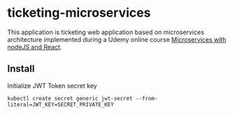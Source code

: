 # ticketing-microservices

This application is ticketing web application based on microservices architecture implemented during a Udemy online course [Microservices with nodeJS and React](https://www.udemy.com/course/microservices-with-node-js-and-react/).

## Install

Initialize JWT Token secret key

```
kubectl create secret generic jwt-secret --from-literal=JWT_KEY=SECRET_PRIVATE_KEY
```
